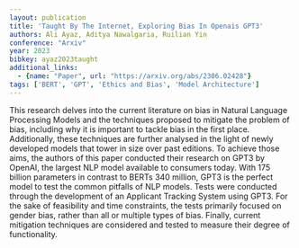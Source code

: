```yaml
---
layout: publication
title: 'Taught By The Internet, Exploring Bias In Openais GPT3'
authors: Ali Ayaz, Aditya Nawalgaria, Ruilian Yin
conference: "Arxiv"
year: 2023
bibkey: ayaz2023taught
additional_links:
  - {name: "Paper", url: "https://arxiv.org/abs/2306.02428"}
tags: ['BERT', 'GPT', 'Ethics and Bias', 'Model Architecture']
---
```

This research delves into the current literature on bias in Natural Language
Processing Models and the techniques proposed to mitigate the problem of bias,
including why it is important to tackle bias in the first place. Additionally,
these techniques are further analysed in the light of newly developed models
that tower in size over past editions. To achieve those aims, the authors of
this paper conducted their research on GPT3 by OpenAI, the largest NLP model
available to consumers today. With 175 billion parameters in contrast to BERTs
340 million, GPT3 is the perfect model to test the common pitfalls of NLP
models. Tests were conducted through the development of an Applicant Tracking
System using GPT3. For the sake of feasibility and time constraints, the tests
primarily focused on gender bias, rather than all or multiple types of bias.
Finally, current mitigation techniques are considered and tested to measure
their degree of functionality.
